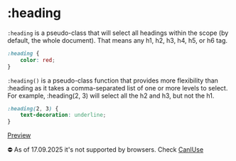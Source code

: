 # :heading

`:heading` is a pseudo-class that will select all headings within the scope (by default, the whole document). That means any h1, h2, h3, h4, h5, or h6 tag.

```css
:heading {
	color: red;
}
```

`:heading()` is a pseudo-class function that provides more flexibility than :heading as it takes a comma-separated list of one or more levels to select. For example, :heading(2, 3) will select all the h2 and h3, but not the h1.

```css
:heading(2, 3) {
	text-decoration: underline;
}
```

[Preview](preview/heading.html)

⛔ As of 17.09.2025 it's not supported by browsers. Check [CanIUse](https://caniuse.com/?search=%3Aheading)

